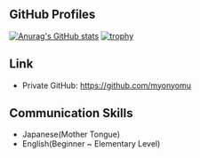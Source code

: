 ## GitHub Profiles
[![Anurag's GitHub stats](https://github-readme-stats.vercel.app/api?username=mm-k-takashima&theme=discord_old_blurple&count_private=true)](https://github.com/anuraghazra/github-readme-stats)
[![trophy](https://github-profile-trophy.vercel.app/?username=mm-k-takashima&theme=onedark)](https://github.com/ryo-ma/github-profile-trophy)

## Link
- Private GitHub: https://github.com/myonyomu

## Communication Skills
- Japanese(Mother Tongue)
- English(Beginner ~ Elementary Level)
